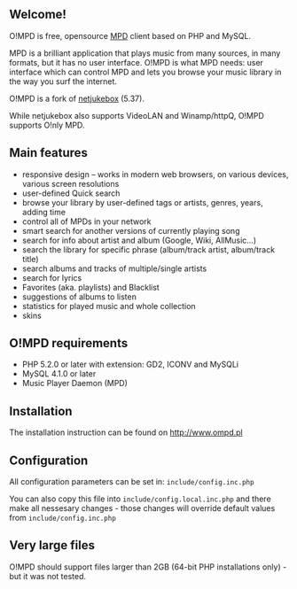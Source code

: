 ## Welcome!

O!MPD is free, opensource [MPD](http://www.musicpd.org/) client based on PHP and MySQL.

MPD is a brilliant application that plays music from many sources, in many formats, but it has no user interface. O!MPD is what MPD needs: user interface which can control MPD and lets you browse your music library in the way you surf the internet.

O!MPD is a fork of [netjukebox](http://www.netjukebox.nl/) (5.37).

While netjukebox also supports VideoLAN and Winamp/httpQ, O!MPD supports O!nly MPD.

## Main features

* responsive design – works in modern web browsers, on various devices, various screen resolutions
* user-defined Quick search
* browse your library by user-defined tags or artists, genres, years, adding time
* control all of MPDs in your network
* smart search for another versions of currently playing song
* search for info about artist and album (Google, Wiki, AllMusic…)
* search the library for specific phrase (album/track artist, album/track title)
* search albums and tracks of multiple/single artists
* search for lyrics
* Favorites (aka. playlists) and Blacklist
* suggestions of albums to listen
* statistics for played music and whole collection
* skins

## O!MPD requirements

- PHP 5.2.0 or later with extension: GD2, ICONV and MySQLi  
- MySQL 4.1.0 or later
- Music Player Daemon (MPD)

## Installation

The installation instruction can be found on http://www.ompd.pl

## Configuration

All configuration parameters can be set in:
`include/config.inc.php`

You can also copy this file into `include/config.local.inc.php` and there make all nessesary changes - those changes will override default values from `include/config.inc.php`

## Very large files

O!MPD should support files larger than 2GB (64-bit PHP installations only) - but it was not tested.

